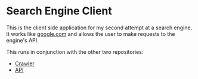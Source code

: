 # Search Engine Client

This is the client side application for my second attempt at a search engine. It works like [google.com](https://google.com/) and allows the user to make requests to the engine's API.

This runs in conjunction with the other two repositories:
- [Crawler](https://github.com/conaticus/search-engine-client)
- [API](https://github.com/conaticus/search-engine-api)
